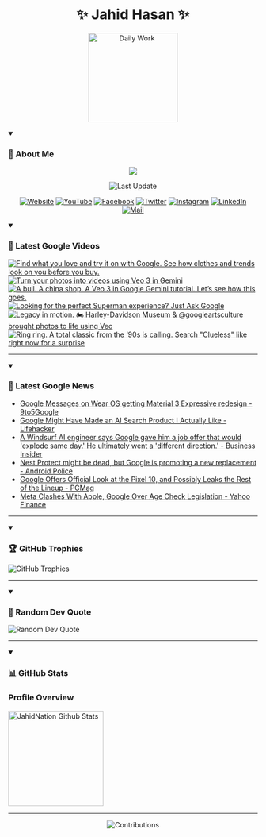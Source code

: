 <h1 align="center">✨ Jahid Hasan ✨</h1>
<p align="center">
  <img alt="Daily Work" height="180px" src="https://i.imgur.com/uhZdH9C.gif" />
</p>
<details open>
 <summary><h3>🌟 About Me</h3></summary>
<p align="center">
  <img src="https://readme-typing-svg.demolab.com/?lines=Even+if+I+fail,;I+have+to+finish,;What+I+started.;&font=Fira%20Code&center=true&width=500&height=50&color=00FF7F&vCenter=true&pause=1000&size=24" />
</p>

<p align="center">
  <img alt="Last Update" title="Last Update" src="https://img.shields.io/github/last-commit/jahidnation/jahidnation?logo=github&label=LAST+UPDATE&color=blueviolet&style=flat-square"/>
</p>

<p align="center">
  <a href="https://jahid.eu.org">
    <img alt="Website" title="Website" src="https://img.shields.io/badge/Website-000000?logo=Google-Chrome&logoColor=white&style=for-the-badge"/></a>
  <a href="https://youtube.com/@jahidnation">
    <img alt="YouTube" title="YouTube Channel" src="https://img.shields.io/badge/YouTube-FF0000?logo=YouTube&logoColor=white&style=for-the-badge"/></a>
  <a href="https://facebook.com/jahidnation">
    <img alt="Facebook" title="Facebook Page" src="https://img.shields.io/badge/Facebook-4267B2?logo=Facebook&logoColor=white&style=for-the-badge"/></a>
  <a href="https://twitter.com/jahidnation">
    <img alt="Twitter" title="Twitter Profile" src="https://img.shields.io/badge/X-000000?logo=x&logoColor=white&style=for-the-badge"/></a>
  <a href="https://instagram.com/jahidnation">
    <img alt="Instagram" title="Instagram Profile" src="https://img.shields.io/badge/Instagram-E4405F?logo=Instagram&logoColor=white&style=for-the-badge"/></a>
  <a href="https://linkedin.com/in/jahidnation">
    <img alt="LinkedIn" title="LinkedIn Profile" src="https://img.shields.io/badge/LinkedIn-0A66C2?logo=LinkedIn&logoColor=white&style=for-the-badge"/></a>
  <a href="https://mail.google.com/?hl=en&tf=cm&fs=1&to=mail@jahid.eu.org">
    <img alt="Mail" title="Mail Me" src="https://img.shields.io/badge/Email-D14836?logo=Gmail&logoColor=white&style=for-the-badge"/></a>
</p>

</details>

<details open>
 <summary><h3>🎥 Latest Google Videos</h3></summary>

<!-- BEGIN VID -->
<a href="https://www.youtube.com/shorts/fBMMev7_VUM">
  <picture>
    <source media="(prefers-color-scheme: dark)" srcset="https://ytcards.demolab.com/?id=fBMMev7_VUM&title=Find+what+you+love+and+try+it+on+with+Google.+See+how+clothes+and+trends+look+on+you+before+you+buy.&lang=en&timestamp=1753374942&background_color=%230d1117&title_color=%23ffffff&stats_color=%23dedede&max_title_lines=1&width=250&border_radius=5&duration=29">
    <img src="https://ytcards.demolab.com/?id=fBMMev7_VUM&title=Find+what+you+love+and+try+it+on+with+Google.+See+how+clothes+and+trends+look+on+you+before+you+buy.&lang=en&timestamp=1753374942&background_color=%23ffffff&title_color=%2324292f&stats_color=%2357606a&max_title_lines=1&width=250&border_radius=5&duration=29" alt="Find what you love and try it on with Google. See how clothes and trends look on you before you buy." title="Find what you love and try it on with Google. See how clothes and trends look on you before you buy.">
  </picture>
</a>
<a href="https://www.youtube.com/watch?v=KqaKDhwTW1Q">
  <picture>
    <source media="(prefers-color-scheme: dark)" srcset="https://ytcards.demolab.com/?id=KqaKDhwTW1Q&title=Turn+your+photos+into+videos+using+Veo+3+in+Gemini&lang=en&timestamp=1753222648&background_color=%230d1117&title_color=%23ffffff&stats_color=%23dedede&max_title_lines=1&width=250&border_radius=5&duration=25">
    <img src="https://ytcards.demolab.com/?id=KqaKDhwTW1Q&title=Turn+your+photos+into+videos+using+Veo+3+in+Gemini&lang=en&timestamp=1753222648&background_color=%23ffffff&title_color=%2324292f&stats_color=%2357606a&max_title_lines=1&width=250&border_radius=5&duration=25" alt="Turn your photos into videos using Veo 3 in Gemini" title="Turn your photos into videos using Veo 3 in Gemini">
  </picture>
</a>
<a href="https://www.youtube.com/shorts/BfR4XCM0xNE">
  <picture>
    <source media="(prefers-color-scheme: dark)" srcset="https://ytcards.demolab.com/?id=BfR4XCM0xNE&title=A+bull.+A+china+shop.+A+Veo+3+in+Google+Gemini+tutorial.+Let%E2%80%99s+see+how+this+goes.&lang=en&timestamp=1753214217&background_color=%230d1117&title_color=%23ffffff&stats_color=%23dedede&max_title_lines=1&width=250&border_radius=5&duration=21">
    <img src="https://ytcards.demolab.com/?id=BfR4XCM0xNE&title=A+bull.+A+china+shop.+A+Veo+3+in+Google+Gemini+tutorial.+Let%E2%80%99s+see+how+this+goes.&lang=en&timestamp=1753214217&background_color=%23ffffff&title_color=%2324292f&stats_color=%2357606a&max_title_lines=1&width=250&border_radius=5&duration=21" alt="A bull. A china shop. A Veo 3 in Google Gemini tutorial. Let’s see how this goes." title="A bull. A china shop. A Veo 3 in Google Gemini tutorial. Let’s see how this goes.">
  </picture>
</a>
<a href="https://www.youtube.com/watch?v=OgG0dHHSH0k">
  <picture>
    <source media="(prefers-color-scheme: dark)" srcset="https://ytcards.demolab.com/?id=OgG0dHHSH0k&title=Looking+for+the+perfect+Superman+experience%3F+Just+Ask+Google&lang=en&timestamp=1753136739&background_color=%230d1117&title_color=%23ffffff&stats_color=%23dedede&max_title_lines=1&width=250&border_radius=5&duration=34">
    <img src="https://ytcards.demolab.com/?id=OgG0dHHSH0k&title=Looking+for+the+perfect+Superman+experience%3F+Just+Ask+Google&lang=en&timestamp=1753136739&background_color=%23ffffff&title_color=%2324292f&stats_color=%2357606a&max_title_lines=1&width=250&border_radius=5&duration=34" alt="Looking for the perfect Superman experience? Just Ask Google" title="Looking for the perfect Superman experience? Just Ask Google">
  </picture>
</a>
<a href="https://www.youtube.com/shorts/G1fSod3g4Ng">
  <picture>
    <source media="(prefers-color-scheme: dark)" srcset="https://ytcards.demolab.com/?id=G1fSod3g4Ng&title=Legacy+in+motion.+%F0%9F%8F%8D%EF%B8%8F+Harley-Davidson+Museum+%26+%40googleartsculture+brought+photos+to+life+using+Veo&lang=en&timestamp=1753116127&background_color=%230d1117&title_color=%23ffffff&stats_color=%23dedede&max_title_lines=1&width=250&border_radius=5&duration=33">
    <img src="https://ytcards.demolab.com/?id=G1fSod3g4Ng&title=Legacy+in+motion.+%F0%9F%8F%8D%EF%B8%8F+Harley-Davidson+Museum+%26+%40googleartsculture+brought+photos+to+life+using+Veo&lang=en&timestamp=1753116127&background_color=%23ffffff&title_color=%2324292f&stats_color=%2357606a&max_title_lines=1&width=250&border_radius=5&duration=33" alt="Legacy in motion. 🏍️ Harley-Davidson Museum & @googleartsculture brought photos to life using Veo" title="Legacy in motion. 🏍️ Harley-Davidson Museum & @googleartsculture brought photos to life using Veo">
  </picture>
</a>
<a href="https://www.youtube.com/shorts/lh4UBbozYm0">
  <picture>
    <source media="(prefers-color-scheme: dark)" srcset="https://ytcards.demolab.com/?id=lh4UBbozYm0&title=Ring+ring.+A+total+classic+from+the+%E2%80%9890s+is+calling.+Search+%22Clueless%22+like+right+now+for+a+surprise&lang=en&timestamp=1752941045&background_color=%230d1117&title_color=%23ffffff&stats_color=%23dedede&max_title_lines=1&width=250&border_radius=5&duration=18">
    <img src="https://ytcards.demolab.com/?id=lh4UBbozYm0&title=Ring+ring.+A+total+classic+from+the+%E2%80%9890s+is+calling.+Search+%22Clueless%22+like+right+now+for+a+surprise&lang=en&timestamp=1752941045&background_color=%23ffffff&title_color=%2324292f&stats_color=%2357606a&max_title_lines=1&width=250&border_radius=5&duration=18" alt="Ring ring. A total classic from the ‘90s is calling. Search &quot;Clueless&quot; like right now for a surprise" title="Ring ring. A total classic from the ‘90s is calling. Search &quot;Clueless&quot; like right now for a surprise">
  </picture>
</a>
<!-- END VID -->

---

</details>

<details open>
 <summary><h3>📝 Latest Google News</h3></summary>

<!-- BLOG-POST-LIST:START -->
- [Google Messages on Wear OS getting Material 3 Expressive redesign - 9to5Google](https://news.google.com/rss/articles/CBMifEFVX3lxTE9vdFpucUI5ak9tMjJXMlVMZjZwaDVnUmZnM3Rib3Z1Mkk3a2ZQV0tlTFFabkptVkNZLWZrWGQ3R2YyU19tUFlwODRFbU1qeGJSdnRYMG1OelRONFdaT1BMcWV1Y3YyQVVuQ0hSZlZlOEVtM0pVSU5VOFlBLVM?oc=5)
- [Google Might Have Made an AI Search Product I Actually Like - Lifehacker](https://news.google.com/rss/articles/CBMiZEFVX3lxTE1nM2ttZElPWUpCNWZoZEpEQ1RQZDN1Sm5FNUxkaWl5X2duN1FSNHdzMW5MTHNBVDg2Szd3bGlCS0lFU0tUWEZvdzdFWHVBeFFBS2hlVDlPRjVZamlHTlByck05LWs?oc=5)
- [A Windsurf AI engineer says Google gave him a job offer that would &#39;explode same day.&#39; He ultimately went a &#39;different direction.&#39; - Business Insider](https://news.google.com/rss/articles/CBMinwFBVV95cUxQUDlXY1RyRmJtc0UzeG5pNnZaR1hXZWhmcUtkY194VVc1VkoybFVzd2dweGFDV2tWUWZRVjVNaFZ1cnRNaHFhNFUtdDVpNGkyeGY2THhFMFlSMi0wQml6VE9OWmNIRTlKSTJEV2lrc2p0Skw2U2loM0FIdF9zME12Vm9yWnVUMHIzLVhJRUxZZVg1b05TVDhFTDY5YWxYcE0?oc=5)
- [Nest Protect might be dead, but Google is promoting a new replacement - Android Police](https://news.google.com/rss/articles/CBMioAFBVV95cUxQa05UaEhIdUpWOHJLelhjLWVuNkY4WTBPbW9yY1JvQ3JEZXFVYlVLaVhfYU5NZ3hqQVV1YUlCRlpaNHo1aTl3c3RxUXg3RlNQUTRwOUU1WDJ3aURGS29UZTBORGxWczFXYXNrc2dQT24wNnZyWlJQYnlaZ0Y3Y1ptMEN1ODYwV2k5LTllaGxLeDc0Nk0xZThEa1pIRTIydUhS?oc=5)
- [Google Offers Official Look at the Pixel 10, and Possibly Leaks the Rest of the Lineup - PCMag](https://news.google.com/rss/articles/CBMinAFBVV95cUxNUkl1WE5zUWZLWDFBcGkwVm5XUVFabThpQXRhMDhYd1hQRkRyUldxLTFueURlWXI2Nms5Z0hnUVJhQ0VvRHU2dDRGRGZWdFhqQ0p0bklZSTZfUXZyU1BabGM2R1gxVzkxZlJZd2tkd2xiNWJWaFA4YXhyRXBsZS1rc3NiLWdfNnVIbGVONTE1bGl0dk1wTXFzTzRCSW4?oc=5)
- [Meta Clashes With Apple, Google Over Age Check Legislation - Yahoo Finance](https://news.google.com/rss/articles/CBMiggFBVV95cUxPUlVyNmxCRVpiNU44TDBXM0lXeGFzUXdwamdMRXVHRm45TW9CSjl0Y2RISmotNy1hNl9Dcm15cVN5eUdPdFNoZmdka0tQMkN3NUN6eFNhS1hYRkF3MUNILUdvOEt0QkRVYWxneGdPUWI0RU1jTlZ2LUlmd1kyUnc0aEd3?oc=5)
<!-- BLOG-POST-LIST:END -->

---

</details>

<details open>
 <summary><h3>🏆 GitHub Trophies</h3></summary>

<img alt="GitHub Trophies" title="GitHub Trophies" src="https://github-profile-trophy.vercel.app/?username=jahidnation&column=8&theme=gruvbox&no-frame=true"/>

---

</details>

<details open>
 <summary><h3>💬 Random Dev Quote</h3></summary>

<img alt="Random Dev Quote" title="Random Dev Quote" src="https://quotes-github-readme.vercel.app/api?type=horizontal&theme=radical"/>

---

</details>

<details open> 
  <summary><h3>📊 GitHub Stats</h3></summary>

  <h3>Profile Overview</h3>
  <p>
  <img alt="JahidNation Github Stats" src="https://denvercoder1-github-readme-stats.vercel.app/api/?username=jahidnation&show_icons=true&include_all_commits=true&count_private=true&theme=react&hide_border=true&bg_color=1F222E&title_color=F85D7F&icon_color=F8D866" height="192px"/>
  </p>

---

<p align="center">
<img alt="Contributions" title="Contributions" src="https://github.com/jahidnation/jahidnation/blob/contributions/snake.svg"/>
</p>
